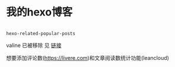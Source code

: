 # 我的hexo博客


```shell

hexo-related-popular-posts

```


valine 已被移除 见 [链接](https://github.com/next-theme/hexo-theme-next/issues/4)


想要添加评论数(https://livere.com)和文章阅读数统计功能(leancloud)

